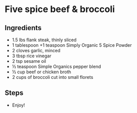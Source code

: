 # Five spice beef & broccoli

## Ingredients 

- 1.5 lbs flank steak, thinly sliced
- 1 tablespoon +1 teaspoon Simply Organic 5 Spice Powder
- 2 cloves garlic, minced
- 3 tbsp rice vinegar
- 2 tsp sesame oil
- ½ teaspoon Simple Organics pepper blend
- ½ cup beef or chicken broth
- 2 cups of broccoli cut into small florets


## Steps
- Enjoy!
